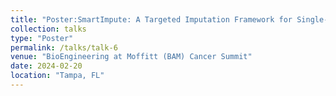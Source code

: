 ```yaml
---
title: "Poster:SmartImpute: A Targeted Imputation Framework for Single-cell Transcriptome Data"
collection: talks
type: "Poster"
permalink: /talks/talk-6
venue: "BioEngineering at Moffitt (BAM) Cancer Summit"
date: 2024-02-20
location: "Tampa, FL"
---
```

